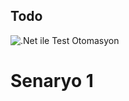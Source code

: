 ## Todo

![.Net ile Test Otomasyon](../../../../../../Desktop/Dotnet-ciceksepeti.gif)

# Senaryo 1


